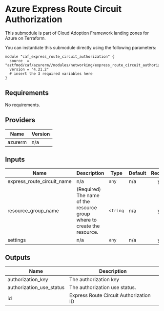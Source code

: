 # Azure Express Route Circuit Authorization

This submodule is part of Cloud Adoption Framework landing zones for Azure on Terraform.

You can instantiate this submodule directly using the following parameters:

```
module "caf_express_route_circuit_authorization" {
  source  = "aztfmod/caf/azurerm//modules/networking/express_route_circuit_authorization"
  version = "4.21.2"
  # insert the 3 required variables here
}
```

<!-- BEGINNING OF PRE-COMMIT-TERRAFORM DOCS HOOK -->
## Requirements

No requirements.

## Providers

| Name | Version |
|------|---------|
| azurerm | n/a |

## Inputs

| Name | Description | Type | Default | Required |
|------|-------------|------|---------|:--------:|
| express\_route\_circuit\_name | n/a | `any` | n/a | yes |
| resource\_group\_name | (Required) The name of the resource group where to create the resource. | `string` | n/a | yes |
| settings | n/a | `any` | n/a | yes |

## Outputs

| Name | Description |
|------|-------------|
| authorization\_key | The authorization key |
| authorization\_use\_status | The authorization use status. |
| id | Express Route Circuit Authorization ID |

<!-- END OF PRE-COMMIT-TERRAFORM DOCS HOOK -->